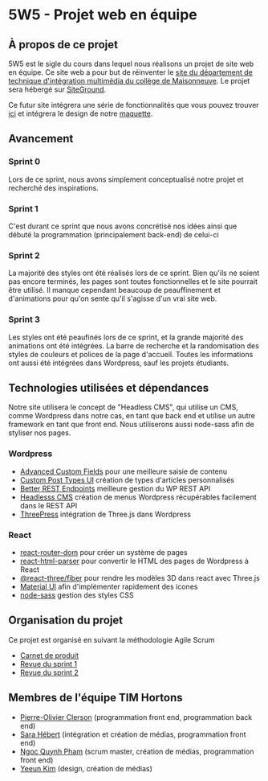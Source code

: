 # 5W5 - Projet web en équipe

## À propos de ce projet
5W5 est le sigle du cours dans lequel nous réalisons un projet de site web en équipe. Ce site web a pour but de réinventer le [site du département de technique d'intégration multimédia du collège de Maisonneuve](https://tim.cmaisonneuve.qc.ca "Site du TIM de Maisonneuve"). Le projet sera hébergé sur [SiteGround](https://timm175.sg-host.com).

Ce futur site intégrera une série de fonctionnalités que vous pouvez trouver [ici](https://docs.google.com/document/d/1D4bE8vse2LIgAGoIxamZ4GdOM0OoINQqfrwDZHfakTQ/edit "Liste des fonctionnalités à intégrer dans le site") et intégrera le design de notre [maquette](https://www.figma.com/file/HoeP24F8g6Mmb4m9WiWepB/web?node-id=0%3A1).

## Avancement
### Sprint 0
Lors de ce sprint, nous avons simplement conceptualisé notre projet et recherché des inspirations.

### Sprint 1
C'est durant ce sprint que nous avons concrétisé nos idées ainsi que débuté la programmation (principalement back-end) de celui-ci

### Sprint 2
La majorité des styles ont été réalisés lors de ce sprint. Bien qu'ils ne soient pas encore terminés, les pages sont toutes fonctionnelles et le site pourrait être utilisé. Il manque cependant beaucoup de peauffinement et d'animations pour qu'on sente qu'il s'agisse d'un vrai site web.

### Sprint 3 
Les styles ont été peaufinés lors de ce sprint, et la grande majorité des animations ont été intégrées. La barre de recherche et la randomisation des styles de couleurs et polices de la page d'accueil. Toutes les informations ont aussi été intégrées dans Wordpress, sauf les projets étudiants.

## Technologies utilisées et dépendances
Notre site utilisera le concept de "Headless CMS", qui utilise un CMS, comme Wordpress dans notre cas, en tant que back end et utilise un autre framework en tant que front end. Nous utiliserons aussi node-sass afin de styliser nos pages.

### Wordpress
- [Advanced Custom Fields](https://www.advancedcustomfields.com) pour une meilleure saisie de contenu
- [Custom Post Types UI](https://en-ca.wordpress.org/plugins/custom-post-type-ui/) création de types d'articles personnalisés
- [Better REST Endpoints](https://wordpress.org/plugins/better-rest-endpoints/) meilleure gestion du WP REST API
- [Headlesss CMS](https://wordpress.org/plugins/headless-cms/) création de menus Wordpress récupérables facilement dans le REST API
- [ThreePress](https://wordpress.org/plugins/threepress/) intégration de Three.js dans Wordpress

### React
- [react-router-dom](https://v5.reactrouter.com) pour créer un système de pages
- [react-html-parser](https://www.npmjs.com/package/react-html-parser) pour convertir le HTML des pages de Wordpress à React
- [@react-three/fiber](https://www.npmjs.com/package/@react-three/fiber) pour rendre les modèles 3D dans react avec Three.js
- [Material UI](https://mui.com) afin d'implémenter rapidement des icones
- [node-sass](https://www.npmjs.com/package/node-sass) gestion des styles CSS

## Organisation du projet
Ce projet est organisé en suivant la méthodologie Agile Scrum
- [Carnet de produit](https://docs.google.com/spreadsheets/d/1k-Dq3zliGq4WWjGQ6MDp1Oyge2RrvncT0G1-n2u-RbQ/edit#gid=874600639)
- [Revue du sprint 1](https://docs.google.com/document/d/1U1Y33lPVrLmU_EBuATr6gfPWhQV_rYNera7v0aCgtmw/edit)
- [Revue du sprint 2](https://docs.google.com/spreadsheets/d/1k-Dq3zliGq4WWjGQ6MDp1Oyge2RrvncT0G1-n2u-RbQ/edit#gid=599930621)

## Membres de l'équipe TIM Hortons
- [Pierre-Olivier Clerson](https://github.com/poclerson) (programmation front end, programmation back end)
- [Sara Hébert](https://github.com/baaguette) (intégration et création de médias, programmation front end)
- [Ngoc Quynh Pham](https://github.com/nquynhp) (scrum master, création de médias, programmation front end)
- [Yeeun Kim](https://github.com/yexxun) (design, création de médias)

